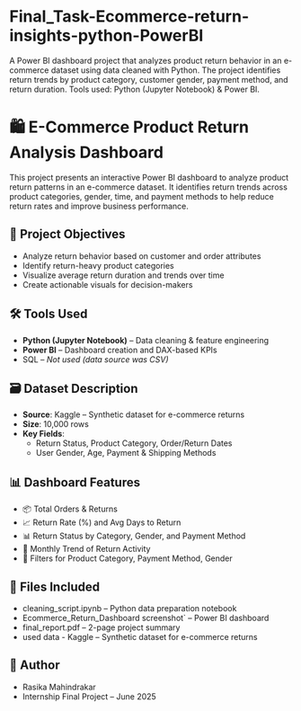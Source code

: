 # Final_Task-Ecommerce-return-insights-python-PowerBI
A Power BI dashboard project that analyzes product return behavior in an e-commerce dataset using data cleaned with Python. The project identifies return trends by product category, customer gender, payment method, and return duration. Tools used: Python (Jupyter Notebook) &amp; Power BI.

# 🛍️ E-Commerce Product Return Analysis Dashboard

This project presents an interactive Power BI dashboard to analyze product return patterns in an e-commerce dataset. It identifies return trends across product categories, gender, time, and payment methods to help reduce return rates and improve business performance.


## 📌 Project Objectives
- Analyze return behavior based on customer and order attributes
- Identify return-heavy product categories
- Visualize average return duration and trends over time
- Create actionable visuals for decision-makers


## 🛠️ Tools Used
- **Python (Jupyter Notebook)** – Data cleaning & feature engineering
- **Power BI** – Dashboard creation and DAX-based KPIs
- SQL – *Not used (data source was CSV)*


## 🗃️ Dataset Description
- **Source**: Kaggle – Synthetic dataset for e-commerce returns
- **Size**: 10,000 rows  
- **Key Fields**:
  - Return Status, Product Category, Order/Return Dates
  - User Gender, Age, Payment & Shipping Methods


## 📊 Dashboard Features
- 📦 Total Orders & Returns
- 📈 Return Rate (%) and Avg Days to Return
- 📊 Return Status by Category, Gender, and Payment Method
- 📅 Monthly Trend of Return Activity
- 🧭 Filters for Product Category, Payment Method, Gender


## 📁 Files Included
-  cleaning_script.ipynb – Python data preparation notebook
-  Ecommerce_Return_Dashboard screenshot` – Power BI dashboard 
-  final_report.pdf – 2-page project summary
-  used data - Kaggle – Synthetic dataset for e-commerce returns


## 👤 Author
- Rasika Mahindrakar
- Internship Final Project – June 2025
